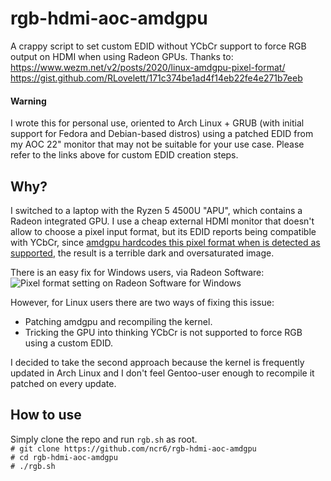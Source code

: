 #  rgb-hdmi-aoc-amdgpu

A crappy script to set custom EDID without YCbCr support to force RGB output on HDMI when using Radeon GPUs.
Thanks to: 
https://www.wezm.net/v2/posts/2020/linux-amdgpu-pixel-format/ <br/> https://gist.github.com/RLovelett/171c374be1ad4f14eb22fe4e271b7eeb

#### Warning
I wrote this for personal use, oriented to Arch Linux + GRUB (with initial support for Fedora and Debian-based distros) using a patched EDID from my AOC 22" monitor that may not be suitable for your use case. Please refer to the links above for custom EDID creation steps.

## Why?
I switched to a laptop with the Ryzen 5 4500U "APU", which contains a Radeon integrated GPU. I use a cheap external HDMI monitor that doesn't allow to choose a pixel input format, but its EDID reports being compatible with YCbCr, since [amdgpu hardcodes this pixel format when is detected as supported](https://git.kernel.org/pub/scm/linux/kernel/git/stable/linux.git/tree/drivers/gpu/drm/amd/display/amdgpu_dm/amdgpu_dm.c?id=dc4060a5dc2557e6b5aa813bf5b73677299d62d2#n2767), the result is a terrible dark and oversaturated image.

There is an easy fix for Windows users, via Radeon Software:
![Pixel format setting on Radeon Software for Windows](https://cdn.discordapp.com/attachments/751625825333280789/916625219433680937/amdkk.png)

However, for Linux users there are two ways of fixing this issue:

- Patching amdgpu and recompiling the kernel.
- Tricking the GPU into thinking YCbCr is not supported to force RGB using a custom EDID.

I decided to take the second approach because the kernel is frequently updated in Arch Linux and I don't feel Gentoo-user enough to recompile it patched on every update.

## How to use
Simply clone the repo and run `rgb.sh` as root. <br/>
`# git clone https://github.com/ncr6/rgb-hdmi-aoc-amdgpu` <br/>
`# cd rgb-hdmi-aoc-amdgpu` <br/>
`# ./rgb.sh` <br/>
